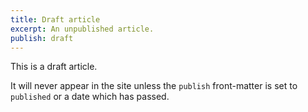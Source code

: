```yaml
---
title: Draft article
excerpt: An unpublished article.
publish: draft
---
```


This is a draft article.

It will never appear in the site unless the `publish` front-matter is set to `published` or a date which has passed.

